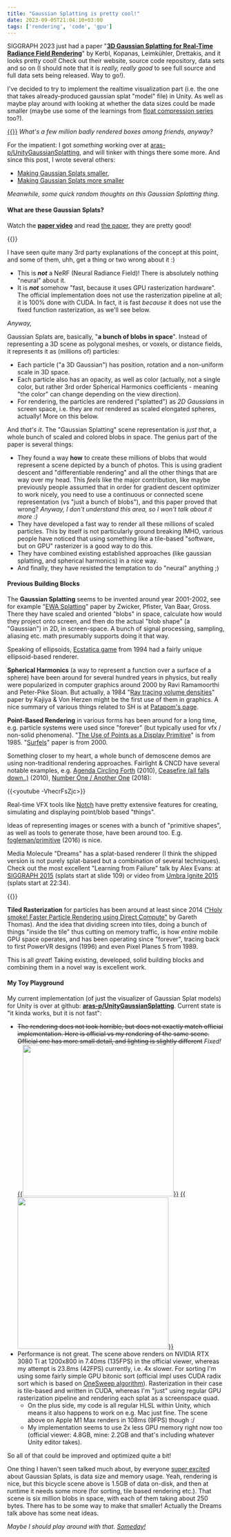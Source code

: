 ```yaml
---
title: "Gaussian Splatting is pretty cool!"
date: 2023-09-05T21:04:10+03:00
tags: ['rendering', 'code', 'gpu']
---
```


SIGGRAPH 2023 just had a paper "[**3D Gaussian Splatting for Real-Time Radiance Field Rendering**](https://repo-sam.inria.fr/fungraph/3d-gaussian-splatting/)"
by Kerbl, Kopanas, Leimkühler, Drettakis, and it looks
pretty cool! Check out their website, source code repository, data sets and so on (I should note that
it is *really, really good* to see full source and full data sets being released. Way to go!).

I've decided to try to implement the realtime visualization part (i.e. the one that takes
already-produced gaussian splat "model" file) in Unity. As well as maybe play around with looking at
whether the data sizes could be made smaller (maybe use some of the learnings from
[float compression series](/blog/2023/01/29/Float-Compression-0-Intro/) too?).


[{{<imgright src="/img/blog/2023/gaussian-splat/gs-bike-initial.jpg" width="300px">}}](/img/blog/2023/gaussian-splat/gs-bike-initial.jpg)
*What's a few million badly rendered boxes among friends, anyway?*

For the impatient: I got *something* working over at [aras-p/UnityGaussianSplatting](https://github.com/aras-p/UnityGaussianSplatting), and will tinker with things there some more. And since this post, I wrote several others:
- [Making Gaussian Splats smaller](/blog/2023/09/13/Making-Gaussian-Splats-smaller/),
- [Making Gaussian Splats more smaller](/blog/2023/09/27/Making-Gaussian-Splats-more-smaller/)


*Meanwhile, some quick random thoughts on this Gaussian Splatting thing.*

#### What are these Gaussian Splats?

Watch the [**paper video**](https://www.youtube.com/watch?v=T_kXY43VZnk) and read
[the paper](https://repo-sam.inria.fr/fungraph/3d-gaussian-splatting/), they are pretty good!

{{<youtube T_kXY43VZnk>}}

I have seen quite many 3rd party explanations of the concept at this point, and some of them, uhh, get a thing or
two wrong about it :)

- This is ***not*** a NeRF (Neural Radiance Field)! There is absolutely nothing "neural" about it.
- It is ***not*** somehow "fast, because it uses GPU rasterization hardware". The official implementation does not
  use the rasterization pipeline at all; it is 100% done with CUDA. In fact, it is fast *because* it does not use
  the fixed function rasterization, as we'll see below.

*Anyway,*

Gaussian Splats are, basically, "**a bunch of blobs in space**". Instead of representing a 3D scene as
polygonal meshes, or voxels, or distance fields, it represents it as (millions of) particles:

- Each particle ("a 3D Gaussian") has position, rotation and a non-uniform scale in 3D space.
- Each particle also has an opacity, as well as color (actually, not a single color, but rather
  3rd order Spherical Harmonics coefficients - meaning "the color" can change depending on the view direction).
- For rendering, the particles are rendered ("splatted") as *2D Gaussians* in screen space, i.e. they
  are *not* rendered as scaled elongated spheres, actually! More on this below.

And *that's it*. The "Gaussian Splatting" scene representation is *just that*, a whole bunch of scaled and colored
blobs in space. The genius part of the paper is several things:

- They found a way **how** to create these millions of blobs that would represent a scene depicted by a bunch of
  photos. This is using gradient descent and "differentiable rendering" and all the other things that are way
  over my head. This *feels* like the major contribution, like maybe previously people assumed that in order
  for gradient descent optimizer to work nicely, you need to use a continuous or connected scene representation (vs
  "just a bunch of blobs"), and this paper proved that wrong? *Anyway, I don't understand this area, so I won't talk
  about it more :)*
- They have developed a fast way to render all these millions of scaled particles. This by itself is not particularly
  ground breaking IMHO, various people have noticed that using something like a tile-based "software, but on GPU"
  rasterizer is a good way to do this.
- They have combined existing established approaches (like gaussian splatting, and spherical harmonics)
  in a nice way.
- And finally, they have resisted the temptation to do "neural" anything ;)

#### Previous Building Blocks

The **Gaussian Splatting** seems to be invented around year 2001-2002, see for example "[EWA Splatting](https://www.cs.umd.edu/~zwicker/publications/EWASplatting-TVCG02.pdf)" paper by Zwicker, Pfister, Van Baar, Gross.
There they have scaled and oriented "blobs" in space, calculate how would they project onto screen, and then
do the actual "blob shape" (a "Gaussian") in 2D, in screen-space. A bunch of signal processing, sampling, aliasing etc.
math presumably supports doing it that way.

Speaking of ellipsoids, [Ecstatica game](https://www.youtube.com/watch?v=dnOXk3QJWN8) from 1994 had a fairly
unique ellipsoid-based renderer.

**Spherical Harmonics** (a way to represent a function over a surface of a sphere) have been around
for several hundred years in physics, but really were popularized in computer graphics around 2000
by Ravi Ramamoorthi and Peter-Pike Sloan. But actually, a 1984 "[Ray tracing volume densities](https://dl.acm.org/doi/abs/10.1145/964965.808594)" paper by Kajiya & Von Herzen might be the first use of them in graphics.
A nice summary of various things related to SH is at [Patapom's page](https://patapom.com/blog/SHPortal/).

**Point-Based Rendering** in various forms has been around for a long time, e.g. particle systems were used since
"forever" (but typically used for vfx / non-solid phenomena).
"[The Use of Points as a Display Primitive](https://graphics.stanford.edu/papers/points/)" is from 1985.
"[Surfels](https://www.cs.umd.edu/~zwicker/projectpages/Surfels-SIG00.html)" paper is from 2000.

Something closer
to my heart, a whole bunch of demoscene demos are using non-traditional rendering approaches. Fairlight & CNCD
have several notable examples, e.g.
[Agenda Circling Forth](https://www.youtube.com/watch?v=-VhecrFsZjc) (2010),
[Ceasefire (all falls down..)](https://www.youtube.com/watch?v=NaPPHUt4K34) (2010),
[Number One / Another One](https://www.youtube.com/watch?v=LyXwmt0EZig) (2018):

{{<youtube -VhecrFsZjc>}}

Real-time VFX tools like [Notch](https://www.notch.one/) have pretty extensive features for creating, simulating
and displaying point/blob based "things".

Ideas of representing images or scenes with a bunch of "primitive shapes", as well as tools to generate those, have
been around too. E.g. [fogleman/primitive](https://github.com/fogleman/primitive) (2016) is nice.

Media Molecule "Dreams" has a splat-based renderer (I think the shipped version is not purely splat-based
but a combination of several techniques). Check out the most excellent "Learning from Failure" talk by Alex Evans:
at [SIGGRAPH 2015](https://advances.realtimerendering.com/s2015/#_TESSELLATION_IN_CALL) (splats start at slide 109)
or video from [Umbra Ignite 2015](https://youtu.be/u9KNtnCZDMI?t=1354) (splats start at 22:34).

{{<youtube u9KNtnCZDMI>}}

**Tiled Rasterization** for particles has been around at least since 2014 (["Holy smoke! Faster Particle Rendering
using Direct Compute"](https://github.com/GPUOpen-LibrariesAndSDKs/GPUParticles11) by Gareth Thomas). And the idea
that dividing screen into tiles, doing a bunch of things "inside the tile" thus cutting on memory traffic,
is how *entire* mobile GPU space operates, and has been operating since "forever", tracing back to first PowerVR
designs (1996) and even Pixel Planes 5 from 1989.

This is all *great*! Taking existing, developed, solid building blocks and combining them in a novel way is excellent
work.


#### My Toy Playground

My current implementation (of just the visualizer of Gaussian Splat models) for Unity is over at github:
[**aras-p/UnityGaussianSplatting**](https://github.com/aras-p/UnityGaussianSplatting). Current state is "it kinda
works, but it is not fast":

* ~~The rendering does not look horrible, but does not exactly match official implementation. Here is official vs
  my rendering of the same scene. Official one has more small detail, and lighting is slightly different~~  _Fixed!_ \
  [{{<img src="/img/blog/2023/gaussian-splat/gs-bike-official.jpg" width="350px">}}](/img/blog/2023/gaussian-splat/gs-bike-official.jpg)
  [{{<img src="/img/blog/2023/gaussian-splat/gs-bike-mine02.jpg" width="350px">}}](/img/blog/2023/gaussian-splat/gs-bike-mine02.jpg)
* Performance is not great. The scene above renders on NVIDIA RTX 3080 Ti at 1200x800 in 7.40ms (135FPS) in
  the official viewer, whereas my attempt is 23.8ms (42FPS) currently, i.e. 4x slower. For sorting
  I'm using some fairly simple GPU bitonic sort (official impl uses CUDA radix sort which is
  based on [OneSweep algorithm](https://arxiv.org/abs/2206.01784)). Rasterization in their case is tile-based and written in CUDA,
  whereas I'm "just" using regular GPU rasterization pipeline and rendering each splat as a screenspace quad.
  * On the plus side, my code is all regular HLSL within Unity, which means it also happens to work on e.g.
    Mac just fine. The scene above on Apple M1 Max renders in 108ms (9FPS) though :/
  * My implementation seems to use 2x less GPU memory right now too (official viewer: 4.8GB, mine: 2.2GB and that's
    including whatever Unity editor takes).

 So all of that could be improved and optimized quite a bit!

 One thing I haven't seen talked much about, by everyone [super excited](https://www.youtube.com/watch?v=SbXmGgJePsk)
 about Gaussian Splats, is data size and memory usage. Yeah, rendering is nice, but this bicycle scene above is
 1.5GB of data on-disk, and then at runtime it needs some more (for sorting, tile based rendering etc.).
 That scene is six million blobs in space, with each of them taking about 250 bytes. There has to be some
 way to make that smaller! Actually the Dreams talk above has some neat ideas.

 *Maybe I should play around with that. [Someday!](/blog/2023/09/13/Making-Gaussian-Splats-smaller/)*


